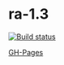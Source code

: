 # ra-1.3

[![Build status](https://ci.appveyor.com/api/projects/status/4v9qal3q233193br?svg=true)](https://ci.appveyor.com/project/i-hit/ra-1-3)

[GH-Pages](https://i-hit.github.io/ra-1.3/)
